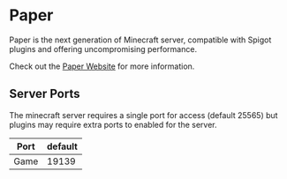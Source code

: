 # Paper

Paper is the next generation of Minecraft server, compatible with Spigot plugins and offering uncompromising performance.

Check out the [Paper Website](https://papermc.io/) for more information.

## Server Ports

The minecraft server requires a single port for access (default 25565) but plugins may require extra ports to enabled for the server.

| Port  | default |
|-------|---------|
| Game  | 19139   |
